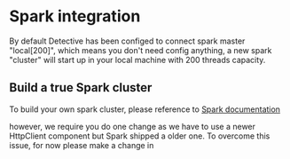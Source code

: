 # Spark integration

By default Detective has been configed to connect spark master "local[200]", which means you don't need config anything, a new spark "cluster" will start up in your local machine with 200 threads capacity.

## Build a true Spark cluster

To build your own spark cluster, please reference to [Spark documentation ](https://spark.apache.org/docs/latest/cluster-overview.html)

however, we require you do one change as we have to use a newer HttpClient component but Spark shipped a older one. To overcome this issue, for now please make a change in


